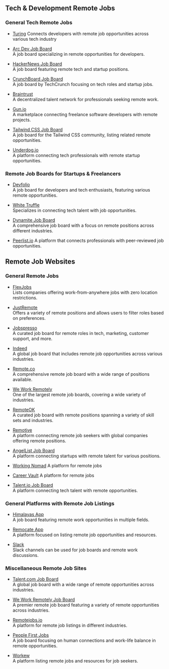 ## Tech & Development Remote Jobs

### General Tech Remote Jobs

- [Turing](https://www.turing.com/remote-developer-jobs) 
  Connects developers with remote job opportunities across various tech industry

- [Arc Dev Job Board](https://arc.dev/talent)  
  A job board specializing in remote opportunities for developers.

- [HackerNews Job Board](https://news.ycombinator.com/jobs)  
  A job board featuring remote tech and startup positions.

- [CrunchBoard Job Board](https://www.crunchboard.com/)  
  A job board by TechCrunch focusing on tech roles and startup jobs.

- [Braintrust](https://www.usebraintrust.com/)  
  A decentralized talent network for professionals seeking remote work.

- [Gun.io](https://gun.io/)  
  A marketplace connecting freelance software developers with remote projects.

- [Tailwind CSS Job Board](https://jobs.tailwindcss.com/)  
  A job board for the Tailwind CSS community, listing related remote opportunities.

- [Underdog.io](https://underdog.io/)  
  A platform connecting tech professionals with remote startup opportunities.

### Remote Job Boards for Startups & Freelancers

- [Devfolio](https://devfolio.co/)  
  A job board for developers and tech enthusiasts, featuring various remote opportunities.

- [White Truffle](https://www.whitetruffle.com/)  
  Specializes in connecting tech talent with job opportunities.

- [Dynamite Job Board](https://www.ryrob.com/remote-jobs-websites/)  
  A comprehensive job board with a focus on remote positions across different industries.

- [Peerlist.io]([https://peerlist.io/](https://peerlist.io/jobs/role/remote))  
  A platform that connects professionals with peer-reviewed job opportunities.

## Remote Job Websites

### General Remote Jobs
- [FlexJobs](https://www.flexjobs.com/blog/post/top-companies-work-from-anywhere-remote-jobs/)  
  Lists companies offering work-from-anywhere jobs with zero location restrictions.

- [JustRemote](https://justremote.co/)  
  Offers a variety of remote positions and allows users to filter roles based on preferences.

- [Jobspresso](https://jobspresso.co/)  
  A curated job board for remote roles in tech, marketing, customer support, and more.

- [Indeed](https://ca.indeed.com/career-advice/finding-a-job/remote-job-websites)  
  A global job board that includes remote job opportunities across various industries.

- [Remote.co](https://www.remote.co/)  
  A comprehensive remote job board with a wide range of positions available.

- [We Work Remotely](https://weworkremotely.com/)  
  One of the largest remote job boards, covering a wide variety of industries.

- [RemoteOK](https://remoteok.io/)  
  A curated job board with remote positions spanning a variety of skill sets and industries.

- [Remotive](https://remotive.io/)  
  A platform connecting remote job seekers with global companies offering remote positions.

- [AngelList Job Board](https://angel.co/jobs)  
  A platform connecting startups with remote talent for various positions.

- [Working Nomad]( https://www.workingnomads.co/jobs)
  A platform for remote jobs

- [Career Vault](https://careervault.io/)
  A platform for remote jobs

- [Talent.io Job Board](https://www.talent.io/)  
  A platform connecting tech talent with remote opportunities.

### General Platforms with Remote Job Listings

- [Himalayas App](https://himalayas.app/)  
  A job board featuring remote work opportunities in multiple fields.

- [Remocate App](https://remocate.app/)  
  A platform focused on listing remote job opportunities and resources.

- [Slack](https://slack.com/blog/collaboration/slack-channels-main-office-remote-work)  
  Slack channels can be used for job boards and remote work discussions.

### Miscellaneous Remote Job Sites

- [Talent.com Job Board](https://www.talent.com/jobs)  
  A global job board with a wide range of remote opportunities across industries.

- [We Work Remotely Job Board](https://weworkremotely.com/)  
  A premier remote job board featuring a variety of remote opportunities across industries.

- [Remotejobs.io](https://remotejobs.io/)  
  A platform for remote job listings in different industries.

- [People First Jobs](https://peoplefirstjobs.com/)  
  A job board focusing on human connections and work-life balance in remote opportunities.

- [Workew](https://www.workew.com/)  
  A platform listing remote jobs and resources for job seekers.
